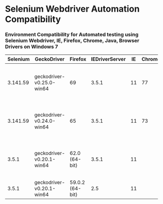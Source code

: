 # Selenium Webdriver Automation Compatibility
### Environment Compatibility for Automated testing using Selenium Webdriver, IE, Firefox, Chrome, Java, Browser Drivers on Windows 7 ###

| Selenium | GeckoDriver | Firefox | IEDriverServer | IE | ChromeDriver | Chrome | Comments |
| --- | --- | --- | --- | --- | --- | --- | --- |
| 3.141.59 | geckodriver-v0.25.0-win64	| 69	| 3.5.1 |	11	| 77 | 77 | Compatible but some webdriver command dont work in IE11 |
| 3.141.59 | geckodriver-v0.24.0-win64	| 65	| 3.5.1 |	11	| 73 | 73 | Compatible but some webdriver command dont work in IE11 |
| 3.5.1 |	geckodriver-v0.20.1-win64 |	62.0 (64-bit) |	3.5.1 |	11 |  |  |	Compatible but some webdriver command dont work in IE11 |
|	3.5.1	|	geckodriver-v0.20.1-win64	|	59.0.2 (64-bit)	|	2.5	|	11 |  |  |	Compatible |	  


